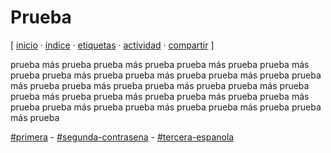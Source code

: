 # Prueba
[ [inicio](https://github.com/jucardus/jucardus.github.io/blob/main/index.md) · [índice](https://github.com/jucardus/jucardus.github.io/blob/main/indices/indice.md) · [etiquetas](https://github.com/jucardus/jucardus.github.io/blob/main/indices/etiquetas.md) · [actividad](https://github.com/jucardus/jucardus.github.io/blob/main/indices/actividad.md) · [compartir](https://x.com/intent/tweet?text=Prueba+%E2%80%94+Primera%2C+Segunda+contrase%C3%B1a%2C+Tercera+espa%C3%B1ola%0A%0A%E2%86%92+https%3A%2F%2Fgithub.com%2Fjucardus%2Fjucardus.github.io%2Fblob%2Fmain%2Fprueba%2Fprueba.md%0A%0A%23primera_jucardus+-+%23segunda_contrasena_jucardus+-+%23tercera_espanola_jucardus) ]

prueba más prueba prueba más prueba prueba más prueba prueba más prueba prueba más prueba prueba más prueba prueba más prueba prueba más prueba prueba más prueba prueba más prueba prueba más prueba prueba más prueba prueba más prueba prueba más prueba prueba más prueba prueba más prueba prueba más prueba prueba más prueba prueba más prueba

[#primera](https://github.com/jucardus/jucardus.github.io/blob/main/etiquetas/primera.md) - [#segunda-contrasena](https://github.com/jucardus/jucardus.github.io/blob/main/etiquetas/segunda-contrasena.md) - [#tercera-espanola](https://github.com/jucardus/jucardus.github.io/blob/main/etiquetas/tercera-espanola.md)